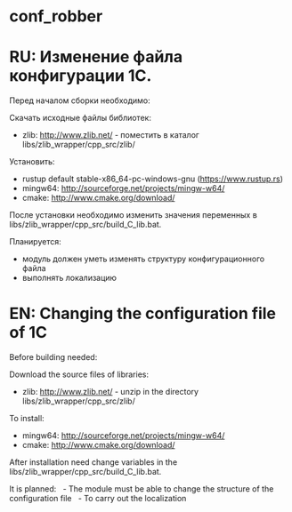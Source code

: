 # conf_robber
# RU: Изменение файла конфигурации 1С.

Перед началом сборки необходимо:

Скачать исходные файлы библиотек:    
- zlib: http://www.zlib.net/ - поместить в каталог libs/zlib_wrapper/cpp_src/zlib/

Установить:
- rustup default stable-x86_64-pc-windows-gnu (https://www.rustup.rs)
- mingw64: http://sourceforge.net/projects/mingw-w64/
- cmake:   http://www.cmake.org/download/

После установки необходимо изменить значения переменных в libs/zlib_wrapper/cpp_src/build_C_lib.bat.

Планируется:
 - модуль должен уметь изменять структуру конфигурационного файла
 - выполнять локализацию

# EN: Changing the configuration file of 1C

Before building needed:

Download the source files of libraries:
- zlib: http://www.zlib.net/ - unzip in the directory libs/zlib_wrapper/cpp_src/zlib/

To install:
- mingw64: http://sourceforge.net/projects/mingw-w64/
- cmake:   http://www.cmake.org/download/

After installation need change variables in the libs/zlib_wrapper/cpp_src/build_C_lib.bat.

It is planned:
  - The module must be able to change the structure of the configuration file
  - To carry out the localization